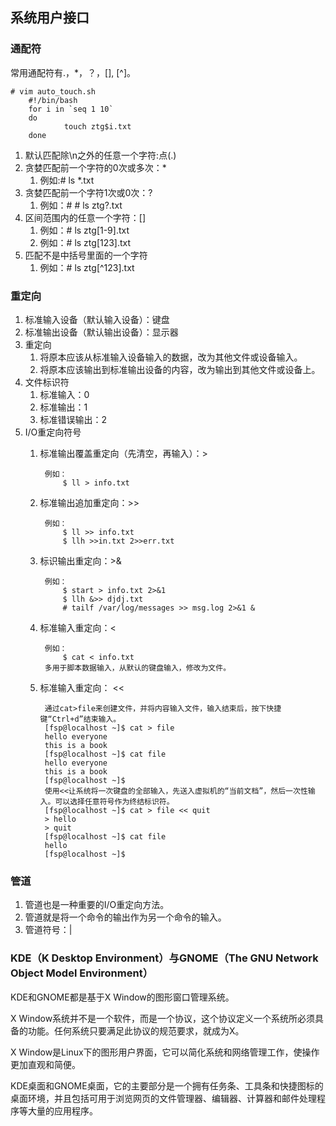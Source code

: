 ## 系统用户接口 ##
### 通配符 ###
常用通配符有.，*，？，[], [^]。

	# vim auto_touch.sh
		#!/bin/bash
		for i in `seq 1 10`
		do
		        touch ztg$i.txt
		done


1. 默认匹配除\n之外的任意一个字符:点(.)
2. 贪婪匹配前一个字符的0次或多次：*
	1. 例如:# ls *.txt
2. 贪婪匹配前一个字符1次或0次：?
	1. 例如：# # ls ztg?.txt
3. 区间范围内的任意一个字符：[]
	1. 例如：# ls ztg[1-9].txt
	2. 例如：# ls ztg[123].txt
4. 匹配不是中括号里面的一个字符
	1. 例如：# ls ztg[^123].txt

### 重定向 ###
1. 标准输入设备（默认输入设备）：键盘
2. 标准输出设备（默认输出设备）：显示器
3. 重定向
	1. 将原本应该从标准输入设备输入的数据，改为其他文件或设备输入。
	2. 将原本应该输出到标准输出设备的内容，改为输出到其他文件或设备上。
4. 文件标识符
	1. 标准输入：0
	2. 标准输出：1
	3. 标准错误输出：2
5. I/O重定向符号
	1. 标准输出覆盖重定向（先清空，再输入）：>
		
			例如：
				$ ll > info.txt
	2. 标准输出追加重定向：>>

			例如：
				$ ll >> info.txt 
				$ llh >>in.txt 2>>err.txt
	3. 标识输出重定向：>&

			例如：
				$ start > info.txt 2>&1
				$ llh &>> djdj.txt
				# tailf /var/log/messages >> msg.log 2>&1 &
	4. 标准输入重定向：<
			
			例如：
				$ cat < info.txt
			多用于脚本数据输入，从默认的键盘输入，修改为文件。
	
	5. 标准输入重定向： <<
		
			通过cat>file来创建文件，并将内容输入文件，输入结束后，按下快捷键“Ctrl+d”结束输入。
			[fsp@localhost ~]$ cat > file
			hello everyone
			this is a book
			[fsp@localhost ~]$ cat file
			hello everyone
			this is a book
			[fsp@localhost ~]$
			使用<<让系统将一次键盘的全部输入，先送入虚拟机的“当前文档”，然后一次性输入。可以选择任意符号作为终结标识符。
			[fsp@localhost ~]$ cat > file << quit
			> hello
			> quit
			[fsp@localhost ~]$ cat file
			hello
			[fsp@localhost ~]$


### 管道 ###
1. 管道也是一种重要的I/O重定向方法。
2. 管道就是将一个命令的输出作为另一个命令的输入。
3. 管道符号：|

### KDE（K Desktop Environment）与GNOME（The GNU Network Object Model Environment） ###
KDE和GNOME都是基于X Window的图形窗口管理系统。

X Window系统并不是一个软件，而是一个协议，这个协议定义一个系统所必须具备的功能。任何系统只要满足此协议的规范要求，就成为X。

X Window是Linux下的图形用户界面，它可以简化系统和网络管理工作，使操作更加直观和简便。

KDE桌面和GNOME桌面，它的主要部分是一个拥有任务条、工具条和快捷图标的桌面环境，并且包括可用于浏览网页的文件管理器、编辑器、计算器和邮件处理程序等大量的应用程序。
